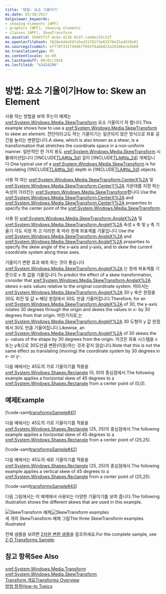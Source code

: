```yaml
---
title: '방법: 요소 기울이기'
ms.date: 03/30/2017
helpviewer_keywords:
- skewing elements [WPF]
- graphics [WPF], skewing elements
- classes [WPF], SkewTransform
ms.assetid: 56b65f2f-dc6e-4238-923f-ca44ec53c52f
ms.openlocfilehash: f828e4d4e59fa5ed31f81f3e83570a25add19e01
ms.sourcegitcommit: efff8f331fd9467f093f8ab8d23a203d6ecb5b60
ms.translationtype: MT
ms.contentlocale: ko-KR
ms.lasthandoff: 09/01/2018
ms.locfileid: "43424296"
---
```

# <a name="how-to-skew-an-element"></a><span data-ttu-id="7bbe4-102">방법: 요소 기울이기</span><span class="sxs-lookup"><span data-stu-id="7bbe4-102">How to: Skew an Element</span></span>
<span data-ttu-id="7bbe4-103">사용 하는 방법을 보여 주는이 예제는 <xref:System.Windows.Media.SkewTransform> 요소 기울이기 하 합니다.</span><span class="sxs-lookup"><span data-stu-id="7bbe4-103">This example shows how to use a <xref:System.Windows.Media.SkewTransform> to skew an element.</span></span> <span data-ttu-id="7bbe4-104">전단이라고도 하는 기울이기는 일관되지 않은 방식으로 좌표 공간을 늘리는 변환입니다.</span><span class="sxs-lookup"><span data-stu-id="7bbe4-104">A skew, which is also known as a shear, is a transformation that stretches the coordinate space in a non-uniform manner.</span></span> <span data-ttu-id="7bbe4-105">일반적인 한 가지 용도 <xref:System.Windows.Media.SkewTransform> 시뮬레이션입니다 [!INCLUDE[TLA#tla_3d](../../../../includes/tlasharptla-3d-md.md)] 깊이 [!INCLUDE[TLA#tla_2d](../../../../includes/tlasharptla-2d-md.md)] 개체입니다.</span><span class="sxs-lookup"><span data-stu-id="7bbe4-105">One typical use of a <xref:System.Windows.Media.SkewTransform> is for simulating [!INCLUDE[TLA#tla_3d](../../../../includes/tlasharptla-3d-md.md)] depth in [!INCLUDE[TLA#tla_2d](../../../../includes/tlasharptla-2d-md.md)] objects.</span></span>  
  
 <span data-ttu-id="7bbe4-106">사용 하 여는 <xref:System.Windows.Media.SkewTransform.CenterX%2A> 및 <xref:System.Windows.Media.SkewTransform.CenterY%2A> 가운데를 지정 하는 속성의 가리킨는 <xref:System.Windows.Media.SkewTransform>합니다.</span><span class="sxs-lookup"><span data-stu-id="7bbe4-106">Use the <xref:System.Windows.Media.SkewTransform.CenterX%2A> and <xref:System.Windows.Media.SkewTransform.CenterY%2A> properties to specify the center point of the <xref:System.Windows.Media.SkewTransform>.</span></span>  
  
 <span data-ttu-id="7bbe4-107">사용 된 <xref:System.Windows.Media.SkewTransform.AngleX%2A> 및 <xref:System.Windows.Media.SkewTransform.AngleY%2A> 속성 x 축 및 y 축 기울기 각도 지정 하 고 이러한 축 따라 현재 좌표계를 기울입니다.</span><span class="sxs-lookup"><span data-stu-id="7bbe4-107">Use the <xref:System.Windows.Media.SkewTransform.AngleX%2A> and <xref:System.Windows.Media.SkewTransform.AngleY%2A> properties to specify the skew angle of the x-axis and y-axis, and to skew the current coordinate system along these axes.</span></span>  
  
 <span data-ttu-id="7bbe4-108">기울이기 변환 효과 예측 하는 것이 좋습니다 <xref:System.Windows.Media.SkewTransform.AngleX%2A> 는 원래 좌표계를 기준으로 x 축 값을 기울입니다.</span><span class="sxs-lookup"><span data-stu-id="7bbe4-108">To predict the effect of a skew transformation, consider that <xref:System.Windows.Media.SkewTransform.AngleX%2A> skews x-axis values relative to the original coordinate system.</span></span> <span data-ttu-id="7bbe4-109">따라서는 <xref:System.Windows.Media.SkewTransform.AngleX%2A> 30 y 축은 원점을 30도 회전 및 값 x-해당 원점에서 30도 만큼 기울어집니다.</span><span class="sxs-lookup"><span data-stu-id="7bbe4-109">Therefore, for an <xref:System.Windows.Media.SkewTransform.AngleX%2A> of 30, the y-axis rotates 30 degrees through the origin and skews the values in x- by 30 degrees from that origin.</span></span> <span data-ttu-id="7bbe4-110">마찬가지로,는 <xref:System.Windows.Media.SkewTransform.AngleY%2A> 30 도형의 y 값 원점에서 30도 만큼 기울어집니다.</span><span class="sxs-lookup"><span data-stu-id="7bbe4-110">Likewise, an <xref:System.Windows.Media.SkewTransform.AngleY%2A> of 30 skews the y- values of the shape by 30 degrees from the origin.</span></span> <span data-ttu-id="7bbe4-111">이것은 좌표 시스템을 x 또는 y축으로 30도만큼 변환(이동)하는 것과 같지 않습니다.</span><span class="sxs-lookup"><span data-stu-id="7bbe4-111">Note that this is not the same effect as translating (moving) the coordinate system by 30 degrees in x- or y-.</span></span>  
  
 <span data-ttu-id="7bbe4-112">다음 예에서는 45도의 가로 기울이기를 적용을 <xref:System.Windows.Shapes.Rectangle> (0, 0)의 중심점에서.</span><span class="sxs-lookup"><span data-stu-id="7bbe4-112">The following example applies a horizontal skew of 45 degrees to a <xref:System.Windows.Shapes.Rectangle> from a center point of (0,0).</span></span>  
  
## <a name="example"></a><span data-ttu-id="7bbe4-113">예제</span><span class="sxs-lookup"><span data-stu-id="7bbe4-113">Example</span></span>  
 [!code-xaml[transformsSample#41](../../../../samples/snippets/csharp/VS_Snippets_Wpf/transformsSample/CS/SkewTransformExample.xaml#41)]  
  
 <span data-ttu-id="7bbe4-114">다음 예에서는 45도의 가로 기울이기를 적용을 <xref:System.Windows.Shapes.Rectangle> (25, 25)의 중심점에서.</span><span class="sxs-lookup"><span data-stu-id="7bbe4-114">The following example applies a horizontal skew of 45 degrees to a <xref:System.Windows.Shapes.Rectangle> from a center point of (25,25).</span></span>  
  
 [!code-xaml[transformsSample#42](../../../../samples/snippets/csharp/VS_Snippets_Wpf/transformsSample/CS/SkewTransformExample.xaml#42)]  
  
 <span data-ttu-id="7bbe4-115">다음 예에서는 45도의 세로 기울이기를 적용을 <xref:System.Windows.Shapes.Rectangle> (25, 25)의 중심점에서.</span><span class="sxs-lookup"><span data-stu-id="7bbe4-115">The following example applies a vertical skew of 45 degrees to a <xref:System.Windows.Shapes.Rectangle> from a center point of (25,25).</span></span>  
  
 [!code-xaml[transformsSample#43](../../../../samples/snippets/csharp/VS_Snippets_Wpf/transformsSample/CS/SkewTransformExample.xaml#43)]  
  
 <span data-ttu-id="7bbe4-116">다음 그림에서는 이 예제에서 사용되는 다양한 기울이기를 보여 줍니다.</span><span class="sxs-lookup"><span data-stu-id="7bbe4-116">The following illustration shows the different skews that are used in this example.</span></span>  
  
 <span data-ttu-id="7bbe4-117">![SkewTransform 예제](../../../../docs/framework/wpf/graphics-multimedia/media/img-wcpsdk-graphicsmm-skewtransformexample.gif "img_wcpsdk_graphicsmm_skewtransformexample")</span><span class="sxs-lookup"><span data-stu-id="7bbe4-117">![SkewTransform examples](../../../../docs/framework/wpf/graphics-multimedia/media/img-wcpsdk-graphicsmm-skewtransformexample.gif "img_wcpsdk_graphicsmm_skewtransformexample")</span></span>  
<span data-ttu-id="7bbe4-118">세 개의 SkewTransform 예제 그림</span><span class="sxs-lookup"><span data-stu-id="7bbe4-118">The three SkewTransform examples illustrated</span></span>  
  
 <span data-ttu-id="7bbe4-119">전체 샘플을 보려면 [2차원 변환 샘플](https://go.microsoft.com/fwlink/?LinkID=158252)을 참조하세요.</span><span class="sxs-lookup"><span data-stu-id="7bbe4-119">For the complete sample, see [2-D Transforms Sample](https://go.microsoft.com/fwlink/?LinkID=158252).</span></span>  
  
## <a name="see-also"></a><span data-ttu-id="7bbe4-120">참고 항목</span><span class="sxs-lookup"><span data-stu-id="7bbe4-120">See Also</span></span>  
 <xref:System.Windows.Media.Transform>  
 <xref:System.Windows.Media.SkewTransform>  
 [<span data-ttu-id="7bbe4-121">Transform 개요</span><span class="sxs-lookup"><span data-stu-id="7bbe4-121">Transforms Overview</span></span>](../../../../docs/framework/wpf/graphics-multimedia/transforms-overview.md)  
 [<span data-ttu-id="7bbe4-122">방법 항목</span><span class="sxs-lookup"><span data-stu-id="7bbe4-122">How-to Topics</span></span>](../../../../docs/framework/wpf/graphics-multimedia/transformations-how-to-topics.md)
